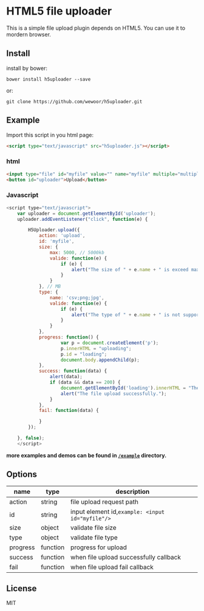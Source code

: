# HTML5 file uploader

This is a simple file upload plugin depends on HTML5. You can use it to mordern browser.

## Install

install by bower:

```
bower install h5uploader --save
```
or: 

```
git clone https://github.com/wewoor/h5uploader.git
```

## Example

Import this script in you html page:

```html
<script type="text/javascript" src="h5uploader.js"></script>
```

### html

```html
<input type="file" id="myfile" value="" name="myfile" multiple="multiple"/>
<button id="uploader">Upload</button>
```

### Javascript

```javascript
<script type="text/javascript">
    var uploader = document.getElementById('uploader');
    uploader.addEventListener("click", function(e) {

        H5Uploader.upload({
            action: 'upload',
            id: 'myfile',
            size: {
                max: 5000, // 5000kb 
                valide: function(e) {
                    if (e) {
                        alert("The size of " + e.name + " is exceed max value!");
                    }
                }
            }, // MB
            type: {
                name: 'csv;png;jpg',
                valide: function(e) {
                    if (e) {
                        alert("The type of " + e.name + " is not supported!");
                    }
                }
            },
            progress: function() {
                    var p = document.createElement('p');
                    p.innerHTML = "uploading";
                    p.id = "loading";
                    document.body.appendChild(p);
            },
            success: function(data) {
                alert(data);
                if (data && data == 200) {
                    document.getElementById('loading').innerHTML = "The file upload successfully!";
                    alert("The file upload successfully.");
                }
            },
            fail: function(data) {

            }
        });

    }, false);
    </script>
```

**more examples and demos can be found in [`/example`](https://github.com/wewoor/h5uploader/tree/master/example) directory.**

## Options

name | type | description
| - | - | - |
action | string | file upload request path
id | string | input element id,`example: <input id="myfile"/>` 
size | object | validate file size
type | object | validate file type
progress | function | progress for upload
success | function | when file upload successfully callback
fail | function | when file upload fail callback

## License
MIT
